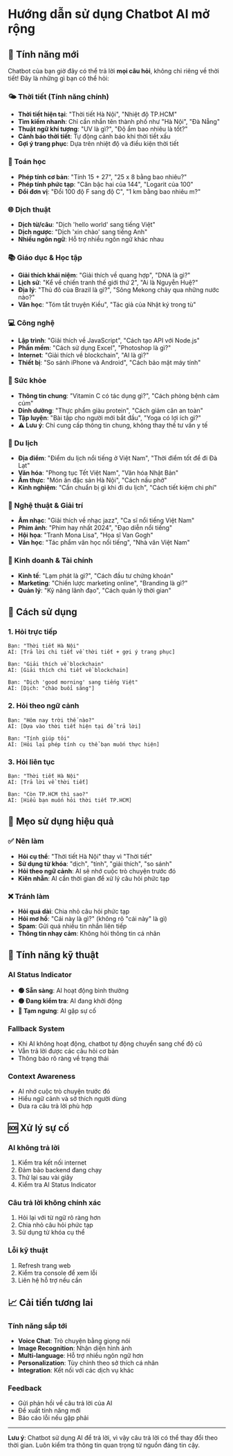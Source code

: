 # Hướng dẫn sử dụng Chatbot AI mở rộng

## 🌟 Tính năng mới

Chatbot của bạn giờ đây có thể trả lời **mọi câu hỏi**, không chỉ riêng về thời tiết! Đây là những gì bạn có thể hỏi:

### 🌤️ Thời tiết (Tính năng chính)
- **Thời tiết hiện tại**: "Thời tiết Hà Nội", "Nhiệt độ TP.HCM"
- **Tìm kiếm nhanh**: Chỉ cần nhắn tên thành phố như "Hà Nội", "Đà Nẵng"
- **Thuật ngữ khí tượng**: "UV là gì?", "Độ ẩm bao nhiêu là tốt?"
- **Cảnh báo thời tiết**: Tự động cảnh báo khi thời tiết xấu
- **Gợi ý trang phục**: Dựa trên nhiệt độ và điều kiện thời tiết

### 🧮 Toán học
- **Phép tính cơ bản**: "Tính 15 + 27", "25 x 8 bằng bao nhiêu?"
- **Phép tính phức tạp**: "Căn bậc hai của 144", "Logarit của 100"
- **Đổi đơn vị**: "Đổi 100 độ F sang độ C", "1 km bằng bao nhiêu m?"

### 🌐 Dịch thuật
- **Dịch từ/câu**: "Dịch 'hello world' sang tiếng Việt"
- **Dịch ngược**: "Dịch 'xin chào' sang tiếng Anh"
- **Nhiều ngôn ngữ**: Hỗ trợ nhiều ngôn ngữ khác nhau

### 📚 Giáo dục & Học tập
- **Giải thích khái niệm**: "Giải thích về quang hợp", "DNA là gì?"
- **Lịch sử**: "Kể về chiến tranh thế giới thứ 2", "Ai là Nguyễn Huệ?"
- **Địa lý**: "Thủ đô của Brazil là gì?", "Sông Mekong chảy qua những nước nào?"
- **Văn học**: "Tóm tắt truyện Kiều", "Tác giả của Nhật ký trong tù"

### 💻 Công nghệ
- **Lập trình**: "Giải thích về JavaScript", "Cách tạo API với Node.js"
- **Phần mềm**: "Cách sử dụng Excel", "Photoshop là gì?"
- **Internet**: "Giải thích về blockchain", "AI là gì?"
- **Thiết bị**: "So sánh iPhone và Android", "Cách bảo mật máy tính"

### 🏥 Sức khỏe
- **Thông tin chung**: "Vitamin C có tác dụng gì?", "Cách phòng bệnh cảm cúm"
- **Dinh dưỡng**: "Thực phẩm giàu protein", "Cách giảm cân an toàn"
- **Tập luyện**: "Bài tập cho người mới bắt đầu", "Yoga có lợi ích gì?"
- **⚠️ Lưu ý**: Chỉ cung cấp thông tin chung, không thay thế tư vấn y tế

### 🛫 Du lịch
- **Địa điểm**: "Điểm du lịch nổi tiếng ở Việt Nam", "Thời điểm tốt để đi Đà Lạt"
- **Văn hóa**: "Phong tục Tết Việt Nam", "Văn hóa Nhật Bản"
- **Ẩm thực**: "Món ăn đặc sản Hà Nội", "Cách nấu phở"
- **Kinh nghiệm**: "Cần chuẩn bị gì khi đi du lịch", "Cách tiết kiệm chi phí"

### 🎨 Nghệ thuật & Giải trí
- **Âm nhạc**: "Giải thích về nhạc jazz", "Ca sĩ nổi tiếng Việt Nam"
- **Phim ảnh**: "Phim hay nhất 2024", "Đạo diễn nổi tiếng"
- **Hội họa**: "Tranh Mona Lisa", "Họa sĩ Van Gogh"
- **Văn học**: "Tác phẩm văn học nổi tiếng", "Nhà văn Việt Nam"

### 💼 Kinh doanh & Tài chính
- **Kinh tế**: "Lạm phát là gì?", "Cách đầu tư chứng khoán"
- **Marketing**: "Chiến lược marketing online", "Branding là gì?"
- **Quản lý**: "Kỹ năng lãnh đạo", "Cách quản lý thời gian"

## 🚀 Cách sử dụng

### 1. Hỏi trực tiếp
```
Bạn: "Thời tiết Hà Nội"
AI: [Trả lời chi tiết về thời tiết + gợi ý trang phục]

Bạn: "Giải thích về blockchain"
AI: [Giải thích chi tiết về blockchain]

Bạn: "Dịch 'good morning' sang tiếng Việt"
AI: [Dịch: "chào buổi sáng"]
```

### 2. Hỏi theo ngữ cảnh
```
Bạn: "Hôm nay trời thế nào?"
AI: [Dựa vào thời tiết hiện tại để trả lời]

Bạn: "Tính giúp tôi"
AI: [Hỏi lại phép tính cụ thể bạn muốn thực hiện]
```

### 3. Hỏi liên tục
```
Bạn: "Thời tiết Hà Nội"
AI: [Trả lời về thời tiết]

Bạn: "Còn TP.HCM thì sao?"
AI: [Hiểu bạn muốn hỏi thời tiết TP.HCM]
```

## 🎯 Mẹo sử dụng hiệu quả

### ✅ Nên làm
- **Hỏi cụ thể**: "Thời tiết Hà Nội" thay vì "Thời tiết"
- **Sử dụng từ khóa**: "dịch", "tính", "giải thích", "so sánh"
- **Hỏi theo ngữ cảnh**: AI sẽ nhớ cuộc trò chuyện trước đó
- **Kiên nhẫn**: AI cần thời gian để xử lý câu hỏi phức tạp

### ❌ Tránh làm
- **Hỏi quá dài**: Chia nhỏ câu hỏi phức tạp
- **Hỏi mơ hồ**: "Cái này là gì?" (không rõ "cái này" là gì)
- **Spam**: Gửi quá nhiều tin nhắn liên tiếp
- **Thông tin nhạy cảm**: Không hỏi thông tin cá nhân

## 🔧 Tính năng kỹ thuật

### AI Status Indicator
- **🟢 Sẵn sàng**: AI hoạt động bình thường
- **🟡 Đang kiểm tra**: AI đang khởi động
- **🔴 Tạm ngưng**: AI gặp sự cố

### Fallback System
- Khi AI không hoạt động, chatbot tự động chuyển sang chế độ cũ
- Vẫn trả lời được các câu hỏi cơ bản
- Thông báo rõ ràng về trạng thái

### Context Awareness
- AI nhớ cuộc trò chuyện trước đó
- Hiểu ngữ cảnh và sở thích người dùng
- Đưa ra câu trả lời phù hợp

## 🆘 Xử lý sự cố

### AI không trả lời
1. Kiểm tra kết nối internet
2. Đảm bảo backend đang chạy
3. Thử lại sau vài giây
4. Kiểm tra AI Status Indicator

### Câu trả lời không chính xác
1. Hỏi lại với từ ngữ rõ ràng hơn
2. Chia nhỏ câu hỏi phức tạp
3. Sử dụng từ khóa cụ thể

### Lỗi kỹ thuật
1. Refresh trang web
2. Kiểm tra console để xem lỗi
3. Liên hệ hỗ trợ nếu cần

## 📈 Cải tiến tương lai

### Tính năng sắp tới
- **Voice Chat**: Trò chuyện bằng giọng nói
- **Image Recognition**: Nhận diện hình ảnh
- **Multi-language**: Hỗ trợ nhiều ngôn ngữ hơn
- **Personalization**: Tùy chỉnh theo sở thích cá nhân
- **Integration**: Kết nối với các dịch vụ khác

### Feedback
- Gửi phản hồi về câu trả lời của AI
- Đề xuất tính năng mới
- Báo cáo lỗi nếu gặp phải

---

**Lưu ý**: Chatbot sử dụng AI để trả lời, vì vậy câu trả lời có thể thay đổi theo thời gian. Luôn kiểm tra thông tin quan trọng từ nguồn đáng tin cậy.
